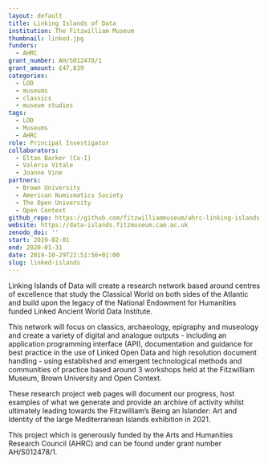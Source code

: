 ```yaml
---
layout: default
title: Linking Islands of Data
institution: The Fitzwilliam Museum
thumbnail: linked.jpg
funders:
  - AHRC
grant_number: AH/S012478/1
grant_amount: £47,839
categories:
  - LOD
  - museums
  - classics
  - museum studies
tags:
  - LOD
  - Museums
  - AHRC
role: Principal Investigator
collaborators:
  - Elton Barker (Co-I)
  - Valeria Vitale
  - Joanne Vine
partners:
  - Brown University
  - American Numismatics Society
  - The Open University
  - Open Context
github_repo: https://github.com/fitzwilliammuseum/ahrc-linking-islands
website: https://data-islands.fitzmuseum.cam.ac.uk
zenodo_doi: ''
start: 2019-02-01
end: 2020-01-31
date: 2019-10-29T22:51:56+01:00
slug: linked-islands
---
```

Linking Islands of Data will create a research network based around centres of excellence that study the Classical World on both sides of the Atlantic and build upon the legacy of the National Endowment for Humanities funded Linked Ancient World Data Institute.

This network will focus on classics, archaeology, epigraphy and museology and create a variety of digital and analogue outputs - including an application programming interface (API), documentation and guidance for best practice in the use of Linked Open Data and high resolution document handling - using established and emergent technological methods and communities of practice based around 3 workshops held at the Fitzwilliam Museum, Brown University and Open Context.

These research project web pages will document our progress, host examples of what we generate and provide an archive of activity whilst ultimately leading towards the Fitzwilliam’s Being an Islander: Art and Identity of the large Mediterranean Islands exhibition in 2021.

This project which is generously funded by the Arts and Humanities Research Council (AHRC) and can be found under grant number AH/S012478/1.

